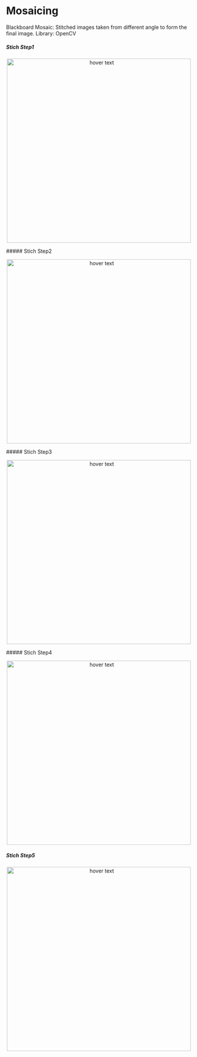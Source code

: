 # Mosaicing
Blackboard Mosaic:
Stitched images taken from different angle to form the final image. Library: OpenCV

##### Stich Step1

<p align="center">
  <img src="https://github.com/Parulshandilya/Mosaicing/blob/master/stich1.jpg" width="500" title="hover text">
</p>
##### Stich Step2

<p align="center">
  <img src="https://github.com/Parulshandilya/Mosaicing/blob/master/stich2.jpg" width="500" title="hover text">
</p>
##### Stich Step3

<p align="center">
  <img src="https://github.com/Parulshandilya/Mosaicing/blob/master/stich3.jpg" width="500" title="hover text">
</p>
##### Stich Step4

<p align="center">
  <img src="https://github.com/Parulshandilya/Mosaicing/blob/master/stich4.jpg" width="500" title="hover text">
</p>


##### Stich Step5

<p align="center">
  <img src="https://github.com/Parulshandilya/Mosaicing/blob/master/stich5.jpg" width="500" title="hover text">
</p>
